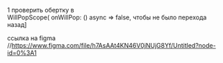 1 проверить обертку в  
WillPopScope(
onWillPop: () async => false, чтобы не было перехода назад]

ссылка на figma //https://www.figma.com/file/h7AsAAt4KN46V0jNUjG8Yf/Untitled?node-id=0%3A1